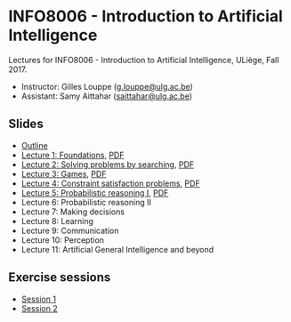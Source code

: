 # INFO8006 - Introduction to Artificial Intelligence

Lectures for INFO8006 - Introduction to Artificial Intelligence, ULiège, Fall 2017.

- Instructor: Gilles Louppe ([g.louppe@ulg.ac.be](mailto:g.louppe@ulg.ac.be))
- Assistant: Samy Aittahar ([saittahar@ulg.ac.be](mailto:saittahar@ulg.ac.be))

## Slides

- [Outline](https://glouppe.github.io/info8006-introduction-to-ai/?p=outline.md)
- [Lecture 1: Foundations](https://glouppe.github.io/info8006-introduction-to-ai/?p=lecture1.md), [PDF](https://glouppe.github.io/info8006-introduction-to-ai/pdf/lec1.pdf)
- [Lecture 2: Solving problems by searching](https://glouppe.github.io/info8006-introduction-to-ai/?p=lecture2.md), [PDF](https://glouppe.github.io/info8006-introduction-to-ai/pdf/lec2.pdf)
- [Lecture 3: Games](https://glouppe.github.io/info8006-introduction-to-ai/?p=lecture3.md), [PDF](https://glouppe.github.io/info8006-introduction-to-ai/pdf/lec3.pdf)
- [Lecture 4: Constraint satisfaction problems](https://glouppe.github.io/info8006-introduction-to-ai/?p=lecture4.md), [PDF](https://glouppe.github.io/info8006-introduction-to-ai/pdf/lec4.pdf)
- [Lecture 5: Probabilistic reasoning I](https://glouppe.github.io/info8006-introduction-to-ai/?p=lecture5.md), [PDF](https://glouppe.github.io/info8006-introduction-to-ai/pdf/lec5.pdf)
- Lecture 6: Probabilistic reasoning II
- Lecture 7: Making decisions
- Lecture 8: Learning
- Lecture 9: Communication
- Lecture 10: Perception
- Lecture 11: Artificial General Intelligence and beyond

## Exercise sessions

- [Session 1](https://glouppe.github.io/info8006-introduction-to-ai/exercises/ass_1/ass_1.pdf)
- [Session 2](https://glouppe.github.io/info8006-introduction-to-ai/exercises/ass_2/ass_2.pdf)
